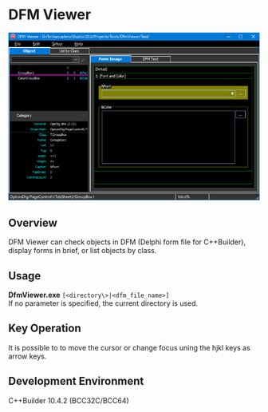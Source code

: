 # DFM Viewer

![Screenshot](screenshot.png)

## Overview
DFM Viewer can check objects in DFM (Delphi form file for C++Builder), display forms in brief, or list objects by class.

## Usage
**DfmViewer.exe** `[<directory\>|<dfm_file_name>]`  
If no parameter is specified, the current directory is used.  

## Key Operation
It is possible to to move the cursor or change focus uning the hjkl keys as arrow keys.  

## Development Environment
C++Builder 10.4.2 (BCC32C/BCC64)
